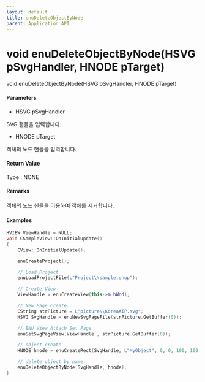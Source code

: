 ```yaml
---
layout: default
title: enuDeleteObjectByNode
parent: Application API
---
```

# void enuDeleteObjectByNode\(HSVG pSvgHandler, HNODE pTarget\)

void enuDeleteObjectByNode\(HSVG pSvgHandler, HNODE pTarget\)

#### Parameters

* HSVG pSvgHandler

SVG 핸들을 입력합니다.

* HNODE pTarget

객체의 노드 핸들을 입력합니다.

#### Return Value

Type : NONE

#### Remarks

객체의 노드 핸들을 이용하여 객체를 제거합니다.

#### Examples

```cpp
HVIEW ViewHandle = NULL; 
void CSampleView::OnInitialUpdate() 
{ 
    CView::OnInitialUpdate(); 

    enuCreateProject(); 

    // Load Project
    enuLoadProjectFile(L"Project\\sample.enup"); 

    // Create View
    ViewHandle = enuCreateView(this->m_hWnd); 

    // New Page Create. 
    CString strPicture = L"picture\\KoreaAIP.svg"; 
    HSVG SvgHandle = enuNewSvgPageFile(strPicture.GetBuffer(0)); 

    // ENU View Attach Set Page 
    enuSetSvgPageView(ViewHandle , strPicture.GetBuffer(0)); 

    // object create
    HNODE hnode = enuCreateRect(SvgHandle, L"MyObject", 0, 0, 100, 100, 0, 0);

    // delete object by name.
    enuDeleteObjectByNode(SvgHandle, hnode);
}
```



